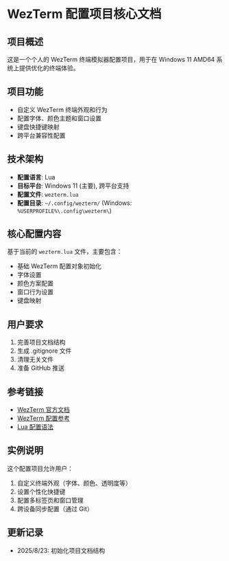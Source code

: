 # WezTerm 配置项目核心文档

## 项目概述
这是一个个人的 WezTerm 终端模拟器配置项目，用于在 Windows 11 AMD64 系统上提供优化的终端体验。

## 项目功能
- 自定义 WezTerm 终端外观和行为
- 配置字体、颜色主题和窗口设置
- 键盘快捷键映射
- 跨平台兼容性配置

## 技术架构
- **配置语言**: Lua
- **目标平台**: Windows 11 (主要), 跨平台支持
- **配置文件**: `wezterm.lua`
- **配置目录**: `~/.config/wezterm/` (Windows: `%USERPROFILE%\.config\wezterm\`)

## 核心配置内容
基于当前的 `wezterm.lua` 文件，主要包含：
- 基础 WezTerm 配置对象初始化
- 字体设置
- 颜色方案配置
- 窗口行为设置
- 键盘映射

## 用户要求
1. 完善项目文档结构
2. 生成 .gitignore 文件
3. 清理无关文件
4. 准备 GitHub 推送

## 参考链接
- [WezTerm 官方文档](https://wezfurlong.org/wezterm/)
- [WezTerm 配置参考](https://wezfurlong.org/wezterm/config/files.html)
- [Lua 配置语法](https://wezfurlong.org/wezterm/config/lua/general.html)

## 实例说明
这个配置项目允许用户：
1. 自定义终端外观（字体、颜色、透明度等）
2. 设置个性化快捷键
3. 配置多标签页和窗口管理
4. 跨设备同步配置（通过 Git）

## 更新记录
- 2025/8/23: 初始化项目文档结构